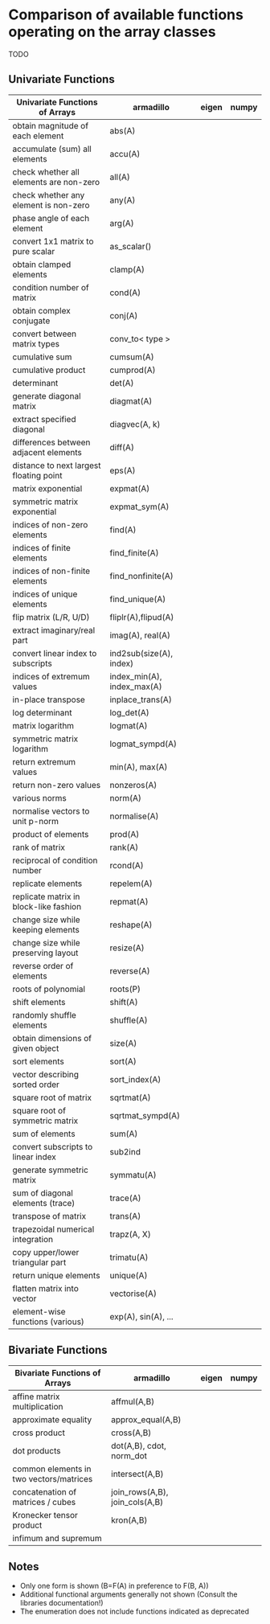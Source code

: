 # Comparison of available functions operating on the array classes

TODO

## Univariate Functions

| Univariate Functions of Arrays          | armadillo            | eigen | numpy |
|-----------------------------------------|----------------------------|-------------|--------------|
| obtain magnitude of each element        | abs(A)                     |             |              |
| accumulate (sum) all elements           | accu(A)                    |             |              |
| check whether all elements are non-zero | all(A)                     |             |              |
| check whether any element is non-zero   | any(A)                     |             |              |
| phase angle of each element             | arg(A)                     |             |              |
| convert 1x1 matrix to pure scalar       | as_scalar()                |             |              |
| obtain clamped elements                 | clamp(A)                   |             |              |
| condition number of matrix              | cond(A)                    |             |              |
| obtain complex conjugate                | conj(A)                    |             |              |
| convert between matrix types            | conv_to< type >            |             |              |
| cumulative sum                          | cumsum(A)                  |             |              |
| cumulative product                      | cumprod(A)                 |             |              |
| determinant                             | det(A)                     |             |              |
| generate diagonal matrix                | diagmat(A)                 |             |              |
| extract specified diagonal              | diagvec(A, k)              |             |              |
| differences between adjacent elements   | diff(A)                    |             |              |
| distance to next largest floating point | eps(A)                     |             |              |
| matrix exponential                      | expmat(A)                  |             |              |
| symmetric matrix exponential            | expmat_sym(A)              |             |              |
| indices of non-zero elements            | find(A)                    |             |              |
| indices of finite elements              | find_finite(A)             |             |              |
| indices of non-finite elements          | find_nonfinite(A)          |             |              |
| indices of unique elements              | find_unique(A)             |             |              |
| flip matrix (L/R, U/D)                  | fliplr(A),flipud(A)        |             |              |
| extract imaginary/real part             | imag(A), real(A)           |             |              |
| convert linear index to subscripts      | ind2sub(size(A), index)    |             |              |
| indices of extremum values              | index_min(A), index_max(A) |             |              |
| in-place transpose                      | inplace_trans(A)           |             |              |
| log determinant                         | log_det(A)                 |             |              |
| matrix logarithm                        | logmat(A)                  |             |              |
| symmetric matrix logarithm              | logmat_sympd(A)            |             |              |
| return extremum values                  | min(A), max(A)             |             |              |
| return non-zero values                  | nonzeros(A)                |             |              |
| various norms                           | norm(A)                    |             |              |
| normalise vectors to unit p-norm        | normalise(A)               |             |              |
| product of elements                     | prod(A)                    |             |              |
| rank of matrix                          | rank(A)                    |             |              |
| reciprocal of condition number          | rcond(A)                   |             |              |
| replicate elements                      | repelem(A)                 |             |              |
| replicate matrix in block-like fashion  | repmat(A)                  |             |              |
| change size while keeping elements      | reshape(A)                 |             |              |
| change size while preserving layout     | resize(A)                  |             |              |
| reverse order of elements               | reverse(A)                 |             |              |
| roots of polynomial                     | roots(P)                   |             |              |
| shift elements                          | shift(A)                   |             |              |
| randomly shuffle elements               | shuffle(A)                 |             |              |
| obtain dimensions of given object       | size(A)                    |             |              |
| sort elements                           | sort(A)                    |             |              |
| vector describing sorted order          | sort_index(A)              |             |              |
| square root of matrix                   | sqrtmat(A)                 |             |              |
| square root of symmetric matrix         | sqrtmat_sympd(A)           |             |              |
| sum of elements                         | sum(A)                     |             |              |
| convert subscripts to linear index      | sub2ind                    |             |              |
| generate symmetric matrix               | symmatu(A)                 |             |              |
| sum of diagonal elements (trace)        | trace(A)                   |             |              |
| transpose of matrix                     | trans(A)                   |             |              |
| trapezoidal numerical integration       | trapz(A, X)                |             |              |
| copy upper/lower triangular part        | trimatu(A)                 |             |              |
| return unique elements                  | unique(A)                  |             |              |
| flatten matrix into vector              | vectorise(A)               |             |              |
| element-wise functions (various)        | exp(A), sin(A), ...        |             |              |

## Bivariate Functions

| Bivariate Functions of Arrays           | armadillo                | eigen | numpy |
|-----------------------------------------|--------------------------------|-------------|--------------|
| affine matrix multiplication            | affmul(A,B)                    |             |              |
| approximate equality                    | approx_equal(A,B)              |             |              |
| cross product                           | cross(A,B)                     |             |              |
| dot products                            | dot(A,B), cdot, norm_dot       |             |              |
| common elements in two vectors/matrices | intersect(A,B)                 |             |              |
| concatenation of matrices / cubes       | join_rows(A,B), join_cols(A,B) |             |              |
| Kronecker tensor product                | kron(A,B)                      |             |              |
| infimum and supremum                    |                                |             |              |

## Notes

* Only one form is shown (B=F(A) in preference to F(B, A))
* Additional functional arguments generally not shown (Consult the libraries documentation!)
* The enumeration does not include functions indicated as deprecated